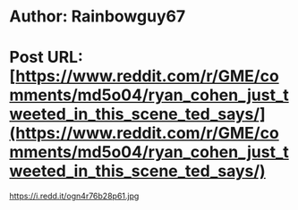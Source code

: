 # Author: Rainbowguy67
# Post URL: [https://www.reddit.com/r/GME/comments/md5o04/ryan_cohen_just_tweeted_in_this_scene_ted_says/](https://www.reddit.com/r/GME/comments/md5o04/ryan_cohen_just_tweeted_in_this_scene_ted_says/)


https://i.redd.it/ogn4r76b28p61.jpg